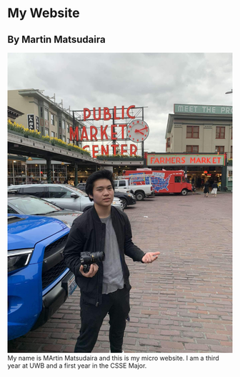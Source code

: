 # My Website
## By Martin Matsudaira
![My Photo](/Snapchat-84462094.jpg)
My name is MArtin Matsudaira and this is my micro website. I am a third year at UWB and a first year in the CSSE Major.
